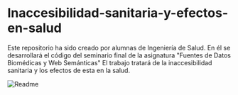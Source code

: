# Inaccesibilidad-sanitaria-y-efectos-en-salud

Este repositorio ha sido creado por alumnas de Ingeniería de Salud. En él se desarrollará el código del seminario final de la asignatura "Fuentes de Datos Biomédicas y Web Semánticas"
El trabajo tratará de la inaccesibilidad sanitaria y los efectos de esta en la salud.





![Readme](https://user-images.githubusercontent.com/80346538/143200956-ad03aade-a6b5-41de-b110-2295bf6dcd9f.PNG)
